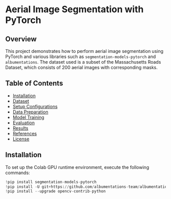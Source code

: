 # Aerial Image Segmentation with PyTorch

## Overview

This project demonstrates how to perform aerial image segmentation using PyTorch and various libraries such as `segmentation-models-pytorch` and `albumentations`. The dataset used is a subset of the Massachusetts Roads Dataset, which consists of 200 aerial images with corresponding masks.

## Table of Contents

- [Installation](#installation)
- [Dataset](#dataset)
- [Setup Configurations](#setup-configurations)
- [Data Preparation](#data-preparation)
- [Model Training](#model-training)
- [Evaluation](#evaluation)
- [Results](#results)
- [References](#references)
- [License](#license)

## Installation

To set up the Colab GPU runtime environment, execute the following commands:

```python
!pip install segmentation-models-pytorch
!pip install -U git+https://github.com/albumentations-team/albumentations
!pip install --upgrade opencv-contrib-python
